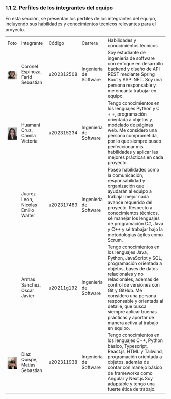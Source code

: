 ### 1.1.2. Perfiles de los integrantes del equipo ###

En esta sección, se presentan los perfiles de los integrantes del equipo, incluyendo sus habilidades y conocimientos técnicos relevantes para el proyecto.

<table>
    <tr>
        <td> Foto </td>
        <td> Integrante </td>
        <td> Código </td>
        <td> Carrera </td>
        <td> Habilidades y conocimientos técnicos </td>
    </tr>
    <tr>
        <td><img src="../../assets/images/chapter-01/Integrantes-1.png" alt="Integrante1" style="max-height:40px; display:block; margin:6px auto 0;">  </td>
        <td>Coronel Espinoza, Farid Sebastian</td>
        <td>u202312508</td>
        <td> Ingeniería de Software </td>
        <td> Soy estudiante de ingeniería de software con enfoque en desarrollo backend y diseño de API REST mediante Spring Boot y ASP .NET. Soy una persona responsable y me encanta trabajar en equipo.</td>
    </tr>
    <tr>
        <td><img src="../../assets/images/chapter-01/Integrantes-2.png" alt="Integrante2" style="max-height:40px; display:block; margin:6px auto 0;">  </td>
        <td>Huamani Cruz, Camila Victoria</td>
        <td>u202315234</td>
        <td> Ingeniería de Software </td>
        <td>Tengo conocimientos en los lenguajes Python y C + +, programación orientada a objetos y modelado de páginas web. Me considero una persona comprometida, por lo que siempre busco perfeccionar mis habilidades y aplicar las mejores prácticas en cada proyecto.</td>
    </tr>
    <tr>
        <td>  </td>
        <td>Juarez Leon, Nicolas Emilio Walter</td>
        <td>u202317483</td>
        <td> Ingeniería de Software </td>
        <td>Poseo habilidades como la comunicación, responsabilidad y organización que ayudarán al equipo a trabajar mejor cada avance requerido del proyecto. Respecto a conocimientos técnicos, sé manejar los lenguajes de programación C#, Java y C++ y sé trabajar bajo la metodologías ágiles como Scrum.</td>
    </tr>
    <tr>
        <td>  </td>
        <td>Armas Sanchez, Oscar Javier</td>
        <td>u20211g192</td>
        <td> Ingeniería de Software </td>
        <td>Tengo conocimientos en los lenguajes Java, Python, JavaScript y SQL, programación orientada a objetos, bases de datos relacionales y no relacionales, además de control de versiones con Git y GitHub. Me considero una persona responsable y orientada al detalle, que busca siempre aplicar buenas prácticas y aportar de manera activa al trabajo en equipo.</td>
    </tr>
    <tr>
        <td><img src="../../assets/images/chapter-01/Integrantes-5.jpg" alt="Integrante5" style="max-height:40px; display:block; margin:6px auto 0;">  </td>
        <td>Diaz Quispe, Matias Sebastian</td>
        <td>u202311938</td>
        <td> Ingeniería de Software </td>
        <td>Tengo conocimientos en los lenguajes C++, Python básico, Typescript, React.js, HTML y Tailwind, programación orientada a objetos, además de contar con manejo básico de frameworks como Angular y Next.js Soy adaptable y tengo una fuerte ética de trabajo.</td>
    </tr>
</table>
